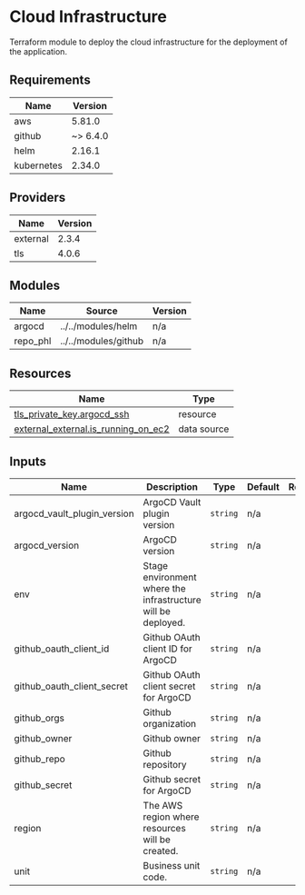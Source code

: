 # Cloud Infrastructure

Terraform module to deploy the cloud infrastructure for the deployment of the application.

<!-- BEGIN_TF_DOCS -->
## Requirements

| Name | Version |
|------|---------|
| aws | 5.81.0 |
| github | ~> 6.4.0 |
| helm | 2.16.1 |
| kubernetes | 2.34.0 |

## Providers

| Name | Version |
|------|---------|
| external | 2.3.4 |
| tls | 4.0.6 |

## Modules

| Name | Source | Version |
|------|--------|---------|
| argocd | ../../modules/helm | n/a |
| repo\_phl | ../../modules/github | n/a |

## Resources

| Name | Type |
|------|------|
| [tls_private_key.argocd_ssh](https://registry.terraform.io/providers/hashicorp/tls/latest/docs/resources/private_key) | resource |
| [external_external.is_running_on_ec2](https://registry.terraform.io/providers/hashicorp/external/latest/docs/data-sources/external) | data source |

## Inputs

| Name | Description | Type | Default | Required |
|------|-------------|------|---------|:--------:|
| argocd\_vault\_plugin\_version | ArgoCD Vault plugin version | `string` | n/a | yes |
| argocd\_version | ArgoCD version | `string` | n/a | yes |
| env | Stage environment where the infrastructure will be deployed. | `string` | n/a | yes |
| github\_oauth\_client\_id | Github OAuth client ID for ArgoCD | `string` | n/a | yes |
| github\_oauth\_client\_secret | Github OAuth client secret for ArgoCD | `string` | n/a | yes |
| github\_orgs | Github organization | `string` | n/a | yes |
| github\_owner | Github owner | `string` | n/a | yes |
| github\_repo | Github repository | `string` | n/a | yes |
| github\_secret | Github secret for ArgoCD | `string` | n/a | yes |
| region | The AWS region where resources will be created. | `string` | n/a | yes |
| unit | Business unit code. | `string` | n/a | yes |
<!-- END_TF_DOCS -->